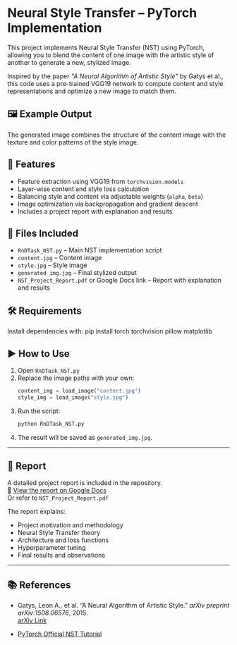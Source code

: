 # Neural Style Transfer – PyTorch Implementation

This project implements Neural Style Transfer (NST) using PyTorch, allowing you to blend the content of one image with the artistic style of another to generate a new, stylized image.

Inspired by the paper _"A Neural Algorithm of Artistic Style"_ by Gatys et al., this code uses a pre-trained VGG19 network to compute content and style representations and optimize a new image to match them.

## 🖼️ Example Output

The generated image combines the structure of the content image with the texture and color patterns of the style image.


## 🧠 Features

- Feature extraction using VGG19 from `torchvision.models`
- Layer-wise content and style loss calculation
- Balancing style and content via adjustable weights (`alpha`, `beta`)
- Image optimization via backpropagation and gradient descent
- Includes a project report with explanation and results

## 📁 Files Included

- `RnDTask_NST.py` – Main NST implementation script
- `content.jpg` – Content image
- `style.jpg` – Style image
- `generated_img.jpg` – Final stylized output
- `NST_Project_Report.pdf` or Google Docs link – Report with explanation and results

## 🛠️ Requirements

Install dependencies with:
pip install torch torchvision pillow matplotlib

## ▶️ How to Use

1. Open `RnDTask_NST.py`
2. Replace the image paths with your own:
    ```python
    content_img = load_image("content.jpg")
    style_img = load_image("style.jpg")
    ```
3. Run the script:
    ```bash
    python RnDTask_NST.py
    ```
4. The result will be saved as `generated_img.jpg`.

---

## 📝 Report

A detailed project report is included in the repository.  
📎 [View the report on Google Docs](https://docs.google.com/document/d/19knktGb8CzOxJmz6Laj1xA6S1A__GzoIEnU0gV6-GjE/edit?tab=t.0)  
Or refer to `NST_Project_Report.pdf` 

The report explains:
- Project motivation and methodology
- Neural Style Transfer theory
- Architecture and loss functions
- Hyperparameter tuning
- Final results and observations

---

## 📚 References

- Gatys, Leon A., et al. “A Neural Algorithm of Artistic Style.” *arXiv preprint arXiv:1508.06576*, 2015.  
  [arXiv Link](https://arxiv.org/pdf/1508.06576)

- [PyTorch Official NST Tutorial](https://pytorch.org/tutorials/advanced/neural_style_tutorial.html)


```bash
